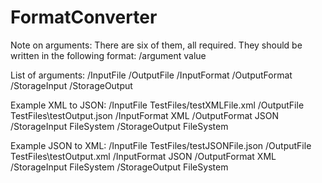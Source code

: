 # FormatConverter

Note on arguments:
There are six of them, all required. They should be written in the following format: 
/argument value

List of arguments: /InputFile  /OutputFile  /InputFormat  /OutputFormat  /StorageInput   /StorageOutput

Example XML to JSON: 
/InputFile TestFiles/testXMLFile.xml /OutputFile TestFiles\testOutput.json /InputFormat XML /OutputFormat JSON /StorageInput FileSystem /StorageOutput FileSystem

Example JSON to XML:
/InputFile TestFiles/testJSONFile.json /OutputFile TestFiles\testOutput.xml /InputFormat JSON /OutputFormat XML /StorageInput FileSystem /StorageOutput FileSystem
